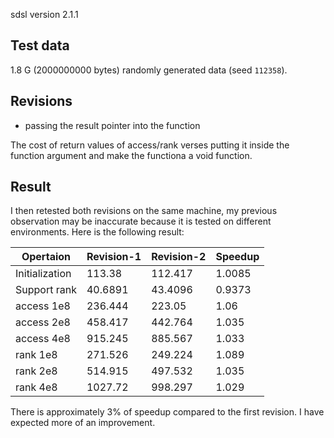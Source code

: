 sdsl version 2.1.1

## Test data

1.8 G (2000000000 bytes) randomly generated data (seed `112358`).

## Revisions

- passing the result pointer into the function

The cost of return values of access/rank verses putting it inside the function argument and make the functiona a void function.

## Result

I then retested both revisions on the same machine, my previous observation may be inaccurate because it is tested on different environments. Here is the following result: 

| Opertaion       | Revision-1 | Revision-2 | Speedup |
|-----------------|------------|------------|---------|
| Initialization  | 113.38     | 112.417    | 1.0085  |
| Support rank    | 40.6891    | 43.4096    | 0.9373  |
| access 1e8      | 236.444    | 223.05     | 1.06    |
| access 2e8      | 458.417    | 442.764    | 1.035   |
| access 4e8      | 915.245    | 885.567    | 1.033   |
| rank 1e8        | 271.526    | 249.224    | 1.089   |
| rank 2e8        | 514.915    | 497.532    | 1.035   |
| rank 4e8        | 1027.72    | 998.297    | 1.029   |

There is approximately 3% of speedup compared to the first revision. I have expected more of an improvement.
